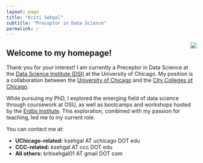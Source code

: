 ```yaml
---
layout: page
title: "Kriti Sehgal"
subtitle: "Preceptor in Data Science"
permalink: /
---
```


<img style="float: right;" src="/assets/img/avatar-icon.png">

## Welcome to my homepage!

Thank you for your interest! I am currently a Preceptor in Data Science at the [Data Science Institute (DSI)](https://datascience.uchicago.edu/) at the University of Chicago. My position is a collaboration between the [University of Chicago](https://www.uchicago.edu/en) and the [City Colleges of Chicago](https://www.ccc.edu/).

While pursuing my PhD, I explored the emerging field of data science through coursework at OSU, as well as bootcamps and workshops hosted by the [Erdős Institute](https://www.erdosinstitute.org/). This exploration, combined with my passion for teaching, led me to my current role.

You can contact me at:

- **UChicago-related:** ksehgal AT uchicago DOT edu  
- **CCC-related:** ksehgal AT ccc DOT edu  
- **All others:** kritisehgal01 AT gmail DOT com  


